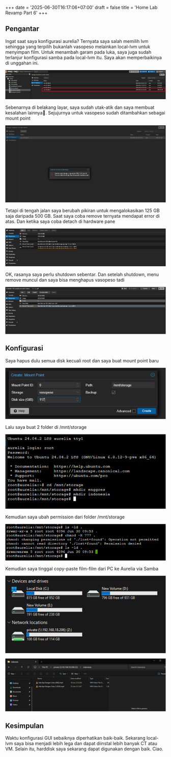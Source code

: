 +++
date = '2025-06-30T16:17:06+07:00'
draft = false
title = 'Home Lab Revamp Part 6'
+++
## Pengantar
Ingat saat saya konfigurasi aurelia? Ternyata saya salah memilih lvm sehingga yang terpilih bukanlah vasopeso melainkan local-lvm untuk menyimpan film. Untuk menambah garam pada luka, saya juga sudah terlanjur konfigurasi samba pada local-lvm itu. Saya akan memperbaikinya di unggahan ini.

![alt text](image.png)

Sebenarnya di belakang layar, saya sudah utak-atik dan saya membuat kesalahan lainnya😬. Sejujurnya untuk vasopeso sudah ditambahkan sebagai mount point

![alt text](image-1.png)

Tetapi di tengah jalan saya berubah pikiran untuk mengalokasikan 125 GB saja daripada 500 GB. Saat saya coba remove ternyata mendapat error di atas. Dan ketika saya coba detach di hardware pane

![alt text](image-2.png)

OK, rasanya saya perlu shutdown sebentar. Dan setelah shutdown, menu remove muncul dan saya bisa menghapus vasopeso tadi

![alt text](image-3.png)

## Konfigurasi

Saya hapus dulu semua disk kecuali root dan saya buat mount point baru

![alt text](image-9.png)

Lalu saya buat 2 folder di /mnt/storage

![alt text](image-10.png)

Kemudian saya ubah permission dari folder /mnt/storage

![alt text](image-11.png)

Kemudian saya tinggal copy-paste film-film dari PC ke Aurelia via Samba

![alt text](image-12.png)

![alt text](image-13.png)

## Kesimpulan

Waktu konfigurasi GUI sebaiknya diperhatikan baik-baik. Sekarang local-lvm saya bisa menjadi lebih lega dan dapat diinstal lebih banyak CT atau VM. Selain itu, harddisk saya sekarang dapat digunakan dengan baik. Ciao.